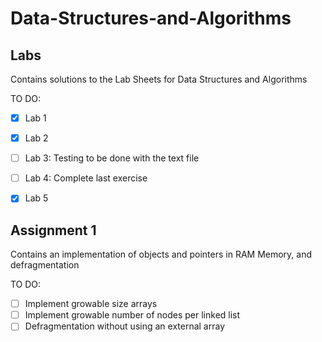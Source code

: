# Data-Structures-and-Algorithms

## Labs
Contains solutions to the Lab Sheets for Data Structures and Algorithms

TO DO:
- [x] Lab 1
- [x] Lab 2
- [ ] Lab 3: Testing to be done with the text file
- [ ] Lab 4: Complete last exercise
- [x] Lab 5


## Assignment 1
Contains an implementation of objects and pointers in RAM Memory, and defragmentation

TO DO:
- [ ] Implement growable size arrays
- [ ] Implement growable number of nodes per linked list
- [ ] Defragmentation without using an external array
